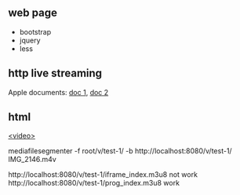 ## web page
- bootstrap
- jquery
- less

## http live streaming
Apple documents: [doc 1][1], [doc 2][2]

## html
[&lt;video&gt;][3]


mediafilesegmenter -f root/v/test-1/ -b http://localhost:8080/v/test-1/ IMG_2146.m4v


http://localhost:8080/v/test-1/iframe_index.m3u8   not work
http://localhost:8080/v/test-1/prog_index.m3u8   work



[1]: https://developer.apple.com/streaming/ "http live streaming"
[2]: https://developer.apple.com/library/ios/documentation/NetworkingInternet/Conceptual/StreamingMediaGuide/Introduction/Introduction.html "http live streaming"
[3]: https://developer.mozilla.org/en-US/docs/Web/HTML/Element/video "video tag"
